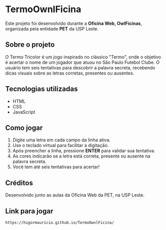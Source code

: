 # TermoOwnlFicina

Este projeto foi desenvolvido durante a **Oficina Web, OwlFicinas**, organizada pela entidade **PET** da USP Leste.

## Sobre o projeto

O Termo Tricolor é um jogo inspirado no clássico "Termo", onde o objetivo é acertar o nome de um jogador que atuou no São Paulo Futebol Clube. O usuário tem seis tentativas para descobrir a palavra secreta, recebendo dicas visuais sobre as letras corretas, presentes ou ausentes.

## Tecnologias utilizadas

- HTML
- CSS
- JavaScript

## Como jogar

1. Digite uma letra em cada campo da linha ativa.
2. Use o teclado virtual para facilitar a digitação.
3. Após preencher a linha, pressione **ENTER** para validar sua tentativa.
4. As cores indicarão se a letra está correta, presente ou ausente na palavra secreta.
5. Você tem até seis tentativas para acertar!

## Créditos

Desenvolvido junto as aulas da Oficina Web da PET, na USP Leste.

## Link para jogar
```
https://higormauricio.github.io/TermoOwnlFicina/
```
